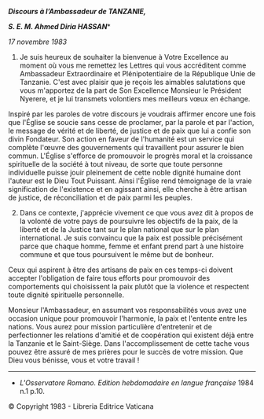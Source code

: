 ***Discours à l’Ambassadeur de TANZANIE,***

***S. E. M. Ahmed Diria HASSAN****

*17 novembre 1983*

1. Je suis heureux de souhaiter la bienvenue à Votre Excellence au moment où vous me remettez les Lettres qui vous accréditent comme Ambassadeur Extraordinaire et Plénipotentiaire de la République Unie de Tanzanie. C'est avec plaisir que je reçois les aimables salutations que vous m'apportez de la part de Son Excellence Monsieur le Président Nyerere, et je lui transmets volontiers mes meilleurs vœux en échange.

Inspiré par les paroles de votre discours je voudrais affirmer encore une fois que l'Église se soucie sans cesse de proclamer, par la parole et par l'action, le message de vérité et de liberté, de justice et de paix que lui a confie son divin Fondateur. Son action en faveur de l'humanité est un service qui complète l'œuvre des gouvernements qui travaillent pour assurer le bien commun. L'Église s'efforce de promouvoir le progrès moral et la croissance spirituelle de la société à tout niveau, de sorte que toute personne individuelle puisse jouir pleinement de cette noble dignité humaine dont l'auteur est le Dieu Tout Puissant. Ainsi l'Église rend témoignage de la vraie signification de l'existence et en agissant ainsi, elle cherche à être artisan de justice, de réconciliation et de paix parmi les peuples.

2. Dans ce contexte, j'apprécie vivement ce que vous avez dit à propos de la volonté de votre pays de poursuivre les objectifs de la paix, de la liberté et de la Justice tant sur le plan national que sur le plan international. Je suis convaincu que la paix est possible précisément parce que chaque homme, femme et enfant prend part à une histoire commune et que tous poursuivent le même but de bonheur.

Ceux qui aspirent à être des artisans de paix en ces temps-ci doivent accepter l'obligation de faire tous efforts pour promouvoir des comportements qui choisissent la paix plutôt que la violence et respectent toute dignité spirituelle personnelle.

Monsieur l'Ambassadeur, en assumant vos responsabilités vous avez une occasion unique pour promouvoir l'harmonie, la paix et l'entente entre les nations. Vous aurez pour mission particulière d'entretenir et de perfectionner les relations d'amitié et de coopération qui existent déjà entre la Tanzanie et le Saint-Siège. Dans l'accomplissement de cette tache vous pouvez être assuré de mes prières pour le succès de votre mission. Que Dieu vous bénisse, vous et votre travail !

* * *

* *L'Osservatore Romano. Edition hebdomadaire en langue française* 1984 n.1 p.10.

© Copyright 1983 - Libreria Editrice Vaticana